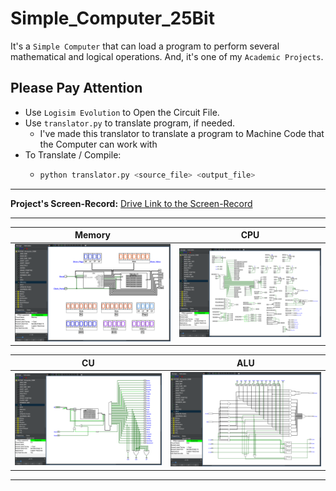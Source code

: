 # Simple_Computer_25Bit

It's a `Simple Computer` that can load a program to perform several mathematical and logical operations. And, it's one of my `Academic Projects`.

## Please Pay Attention

- Use `Logisim Evolution` to Open the Circuit File.
- Use `translator.py` to translate program, if needed.
  - I've made this translator to translate a program to Machine Code that the Computer can work with
- To Translate / Compile:
  - ```bash
    python translator.py <source_file> <output_file>
    ```

---

**Project's Screen-Record:** [Drive Link to the Screen-Record](https://drive.google.com/file/d/1iLuADe-lf7iD0OSO_f_PVGhQZaHBNhHF/view?usp=sharing)

---

| Memory | CPU |
| ------ | --- |
| ![ALU](./Screenshots/Memory.png) | ![ALU](./Screenshots/CPU.png) |

| CU | ALU |
| ------ | --- |
| ![ALU](./Screenshots/CU.png) | ![ALU](./Screenshots/ALU.png) |

---
